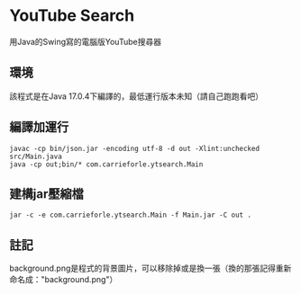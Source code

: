 # YouTube Search
用Java的Swing寫的電腦版YouTube搜尋器

## 環境
該程式是在Java 17.0.4下編譯的，最低運行版本未知（請自己跑跑看吧）

## 編譯加運行
    javac -cp bin/json.jar -encoding utf-8 -d out -Xlint:unchecked src/Main.java
    java -cp out;bin/* com.carrieforle.ytsearch.Main
    
## 建構jar壓縮檔
    jar -c -e com.carrieforle.ytsearch.Main -f Main.jar -C out .

## 註記
background.png是程式的背景圖片，可以移除掉或是換一張（換的那張記得重新命名成："background.png"）
